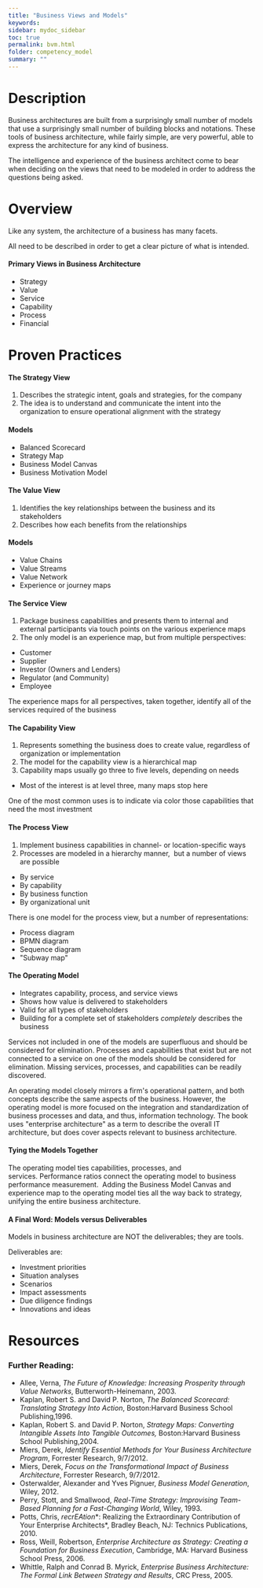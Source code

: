 ```yaml
---
title: "Business Views and Models"
keywords: 
sidebar: mydoc_sidebar
toc: true
permalink: bvm.html
folder: competency_model
summary: ""
---
```


Description
===========

Business architectures are built from a surprisingly small number of models that use a surprisingly small number of building blocks and notations. These tools of business architecture, while fairly simple, are very powerful, able to express the architecture for any kind of business.

The intelligence and experience of the business architect come to bear when deciding on the views that need to be modeled in order to address the questions being asked.

Overview
========

Like any system, the architecture of a business has many facets.

All need to be described in order to get a clear picture of what is intended.

#### **Primary Views in Business Architecture**

-   Strategy
-   Value
-   Service
-   Capability
-   Process
-   Financial

Proven Practices
================

#### **The Strategy View**

1.  Describes the strategic intent, goals and strategies, for the company
2.  The idea is to understand and communicate the intent into the organization to ensure operational alignment with the strategy

#### **Models**

-   Balanced Scorecard
-   Strategy Map
-   Business Model Canvas
-   Business Motivation Model

#### **The Value View**

1.  Identifies the key relationships between the business and its stakeholders
2.  Describes how each benefits from the relationships

#### **Models**

-   Value Chains
-   Value Streams
-   Value Network
-   Experience or journey maps

#### **The Service View**

1.  Package business capabilities and presents them to internal and external participants via touch points on the various experience maps
2.  The only model is an experience map, but from multiple perspectives:

-   Customer
-   Supplier
-   Investor (Owners and Lenders)
-   Regulator (and Community)
-   Employee

The experience maps for all perspectives, taken together, identify all of the services required of the business

#### **The Capability View**

1.  Represents something the business does to create value, regardless of organization or implementation
2.  The model for the capability view is a hierarchical map
3.  Capability maps usually go three to five levels, depending on needs

-   Most of the interest is at level three, many maps stop here

One of the most common uses is to indicate via color those capabilities that need the most investment

#### **The Process View**

1.  Implement business capabilities in channel- or location-specific ways
2.  Processes are modeled in a hierarchy manner,  but a number of views are possible

-   By service
-   By capability
-   By business function
-   By organizational unit

There is one model for the process view, but a number of representations:

-   Process diagram
-   BPMN diagram
-   Sequence diagram
-   "Subway map"

#### **The Operating Model**

-   Integrates capability, process, and service views
-   Shows how value is delivered to stakeholders
-   Valid for all types of stakeholders
-   Building for a complete set of stakeholders *completely* describes the business

Services not included in one of the models are superfluous and should be considered for elimination. Processes and capabilities that exist but are not connected to a service on one of the models should be considered for elimination. Missing services, processes, and capabilities can be readily discovered.

An operating model closely mirrors a firm's operational pattern, and both concepts describe the same aspects of the business. However, the operating model is more focused on the integration and standardization of business processes and data, and thus, information technology. The book uses "enterprise architecture" as a term to describe the overall IT architecture, but does cover aspects relevant to business architecture.

#### **Tying the Models Together**

The operating model ties capabilities, processes, and services. Performance ratios connect the operating model to business performance measurement.  Adding the Business Model Canvas and experience map to the operating model ties all the way back to strategy, unifying the entire business architecture.

#### **A Final Word: Models versus Deliverables**

Models in business architecture are NOT the deliverables; they are tools.

Deliverables are:

-   Investment priorities
-   Situation analyses
-   Scenarios
-   Impact assessments
-   Due diligence findings
-   Innovations and ideas

Resources
=========

### **Further Reading:**

-   Allee, Verna, *The Future of Knowledge: Increasing Prosperity through Value Networks*, Butterworth-Heinemann, 2003.
-   Kaplan, Robert S. and David P. Norton, *The Balanced Scorecard: Translating Strategy Into Action*, Boston:Harvard Business School Publishing,1996.
-   Kaplan, Robert S. and David P. Norton, *Strategy Maps: Converting Intangible Assets Into Tangible Outcomes,* Boston:Harvard Business School Publishing,2004.
-   Miers, Derek, *Identify Essential Methods for Your Business Architecture Program*, Forrester Research, 9/7/2012.
-   Miers, Derek, *Focus on the Transformational Impact of Business Architecture*, Forrester Research, 9/7/2012.
-   Osterwalder, Alexander and Yves Pignuer, *Business Model Generation*, Wiley, 2012.
-   Perry, Stott, and Smallwood, *Real-Time Strategy: Improvising Team-Based Planning for a Fast-Changing World*, Wiley, 1993.
-   Potts, Chris, *recrEAtion**: Realizing the Extraordinary Contribution of Your Enterprise Architects*, Bradley Beach, NJ: Technics Publications, 2010.
-   Ross, Weill, Robertson, *Enterprise Architecture as Strategy: Creating a Foundation for* *Business* *Execution*, Cambridge, MA: Harvard Business School Press, 2006.
-   Whittle, Ralph and Conrad B. Myrick, *Enterprise Business Architecture: The Formal Link Between Strategy and Results*, CRC Press, 2005.

